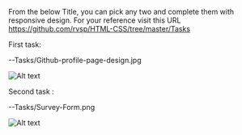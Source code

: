 From the below Title, you can pick any two and complete them with responsive design. 
For your reference visit this URL https://github.com/rvsp/HTML-CSS/tree/master/Tasks

First task:

--Tasks/Github-profile-page-design.jpg

![Alt text](https://github.com/rvsp/HTML-CSS/blob/40cb966461bb208346098424ce5e6610551eab95/Tasks/Github-profile-page-design.jpg)


Second task :

--Tasks/Survey-Form.png


![Alt text](https://github.com/rvsp/HTML-CSS/blob/40cb966461bb208346098424ce5e6610551eab95/Tasks/Survey-Form.png)
